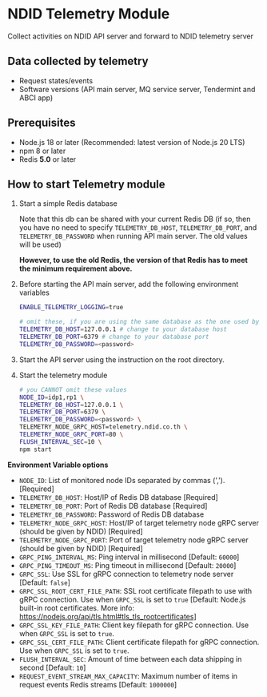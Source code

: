 # NDID Telemetry Module

Collect activities on NDID API server and forward to NDID telemetry server

## Data collected by telemetry

- Request states/events
- Software versions (API main server, MQ service server, Tendermint and ABCI app)

## Prerequisites

- Node.js 18 or later (Recommended: latest version of Node.js 20 LTS)
- npm 8 or later
- Redis **5.0** or later

## How to start Telemetry module

1. Start a simple Redis database

   Note that this db can be shared with your current Redis DB
   (if so, then you have no need to specify `TELEMETRY_DB_HOST`, `TELEMETRY_DB_PORT`, and `TELEMETRY_DB_PASSWORD` when running API main server. The old values will be used)

   **However, to use the old Redis, the version of that Redis has to meet the minimum requirement above.**

2. Before starting the API main server, add the following environment variables

   ```sh
   ENABLE_TELEMETRY_LOGGING=true

   # omit these, if you are using the same database as the one used by API server
   TELEMETRY_DB_HOST=127.0.0.1 # change to your database host
   TELEMETRY_DB_PORT=6379 # change to your database port
   TELEMETRY_DB_PASSWORD=<password>
   ```

3. Start the API server using the instruction on the root directory.

4. Start the telemetry module

   ```sh
   # you CANNOT omit these values
   NODE_ID=idp1,rp1 \
   TELEMETRY_DB_HOST=127.0.0.1 \
   TELEMETRY_DB_PORT=6379 \
   TELEMETRY_DB_PASSWORD=<password> \
   TELEMETRY_NODE_GRPC_HOST=telemetry.ndid.co.th \
   TELEMETRY_NODE_GRPC_PORT=80 \
   FLUSH_INTERVAL_SEC=10 \
   npm start
   ```

**Environment Variable options**

- `NODE_ID`: List of monitored node IDs separated by commas (','). [Required]
- `TELEMETRY_DB_HOST`: Host/IP of Redis DB database [Required]
- `TELEMETRY_DB_PORT`: Port of Redis DB database [Required]
- `TELEMETRY_DB_PASSWORD`: Password of Redis DB database
- `TELEMETRY_NODE_GRPC_HOST`: Host/IP of target telemetry node gRPC server (should be given by NDID) [Required]
- `TELEMETRY_NODE_GRPC_PORT`: Port of target telemetry node gRPC server (should be given by NDID) [Required]
- `GRPC_PING_INTERVAL_MS`: Ping interval in millisecond [Default: `60000`]
- `GRPC_PING_TIMEOUT_MS`: Ping timeout in millisecond [Default: `20000`]
- `GRPC_SSL`: Use SSL for gRPC connection to telemetry node server [Default: `false`]
- `GRPC_SSL_ROOT_CERT_FILE_PATH`: SSL root certificate filepath to use with gRPC connection. Use when `GRPC_SSL` is set to `true` [Default: Node.js built-in root certificates. More info: https://nodejs.org/api/tls.html#tls_tls_rootcertificates]
- `GRPC_SSL_KEY_FILE_PATH`: Client key filepath for gRPC connection. Use when `GRPC_SSL` is set to `true`.
- `GRPC_SSL_CERT_FILE_PATH`: Client certificate filepath for gRPC connection. Use when `GRPC_SSL` is set to `true`.
- `FLUSH_INTERVAL_SEC`: Amount of time between each data shipping in second [Default: `10`]
- `REQUEST_EVENT_STREAM_MAX_CAPACITY`: Maximum number of items in request events Redis streams [Default: `1000000`]
